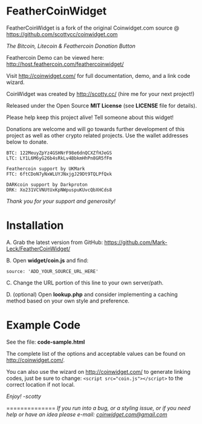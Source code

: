 FeatherCoinWidget 
=================
FeatherCoinWidget is a fork of the original Coinwidget.com source @ https://github.com/scottycc/coinwidget.com

*The Bitcoin, Litecoin & Feathercoin Donation Button*

Feathercoin Demo can be viewed here: http://host.feathercoin.com/feathercoinwidget/

Visit http://coinwidget.com/ for full documentation, demo, and a link code wizard.

CoinWidget was created by http://scotty.cc/ (hire me for your next project!)

Released under the Open Source **MIT License** (see **LICENSE** file for details).

Please help keep this project alive! Tell someone about this widget! 

Donations are welcome and will go towards further development of this project as well as other crypto related projects. Use the wallet addresses below to donate. 

	BTC: 122MeuyZpYz4GSHNrF98e6dnQCXZfHJeGS
	LTC: LY1L6M6yG26b4sRkLv4BbkmHhPn8GR5fFm
	
	Feathercoin support by UKMark
	FTC: 6ftCDoN7yNxWLUYJNxjgJ29Dt9TQLPfQxk

    DARKcoin support by Darkproton
    DRK: Xo231VCVNUtUxKpNWpuspuKUvcQbXHCds8
*Thank you for your support and generosity!*


Installation
==============
A. Grab the latest version from GitHub: https://github.com/Mark-Leck/FeatherCoinWidget/

B. Open **widget/coin.js** and find:

	source: 'ADD_YOUR_SOURCE_URL_HERE'

C. Change the URL portion of this line to your own server/path.

D. (optional) Open **lookup.php** and consider implementing a caching method based on your own style and preference.


Example Code
==============

See the file: **code-sample.html**

The complete list of the options and acceptable values can be found on http://coinwidget.com/.

You can also use the wizard on http://coinwidget.com/ to generate linking codes, just be sure to change: `<script src="coin.js"></script>` to the correct location if not local.

*Enjoy! -scotty*


==============
*If you run into a bug, or a styling issue, or if you need help or have an idea please e-mail:
coinwidget.com@gmail.com*
